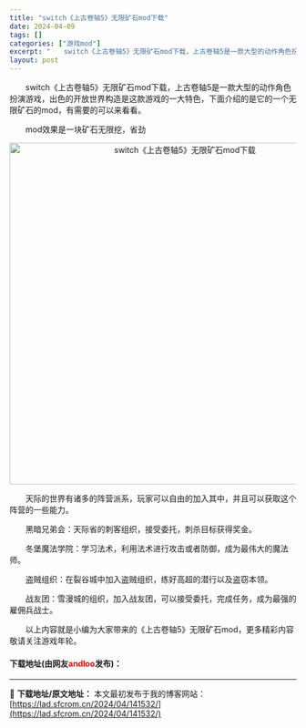 ```yaml
---
title: "switch《上古卷轴5》无限矿石mod下载"
date: 2024-04-09
tags: []
categories: ["游戏mod"]
excerpt: "　　switch《上古卷轴5》无限矿石mod下载，上古卷轴5是一款大型的动作角色扮演游戏，出色的开放世界构造是这款游戏的一大特色，下面介绍的是它的一个无限矿石的mod，有需要的可以来看看。 　　mod效果是一块矿石无限挖，省劲 　　天际的世界有诸多的阵营派系，玩家可以自由的加入其中，并且可以获取这个&hellip;"
layout: post
---
```


 <p>　　switch《上古卷轴5》无限矿石mod下载，上古卷轴5是一款大型的动作角色扮演游戏，出色的开放世界构造是这款游戏的一大特色，下面介绍的是它的一个无限矿石的mod，有需要的可以来看看。</p> <p>　　mod效果是一块矿石无限挖，省劲</p> <p align="center"><img align="" border="0" src="https://lad.sfcrom.cn/wp-content/uploads/2024/04/20240409_661502c3c2dab.webp" width="600" alt="switch《上古卷轴5》无限矿石mod下载" /></p> <p>　　天际的世界有诸多的阵营派系，玩家可以自由的加入其中，并且可以获取这个阵营的一些能力。</p> <p>　　黑暗兄弟会：天际省的刺客组织，接受委托，刺杀目标获得奖金。</p> <p>　　冬堡魔法学院：学习法术，利用法术进行攻击或者防御，成为最伟大的魔法师。</p> <p>　　盗贼组织：在裂谷城中加入盗贼组织，练好高超的潜行以及盗窃本领。</p> <p>　　战友团：雪漫城的组织，加入战友团，可以接受委托，完成任务，成为最强的雇佣兵战士。</p> <p>　　以上内容就是小编为大家带来的《上古卷轴5》无限矿石mod，更多精彩内容敬请关注游戏年轮。</p> <p><h4>下载地址(由网友<font color="red">andloo</font>发布)：</h4></p> 

---
📖 **下载地址/原文地址：** 本文最初发布于我的博客网站：[https://lad.sfcrom.cn/2024/04/141532/](https://lad.sfcrom.cn/2024/04/141532/)
